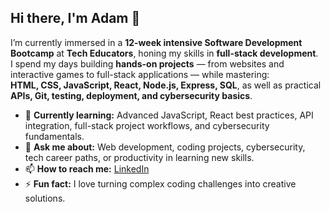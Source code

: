 <!--
**krVVisty/krVVisty** is a ✨ _special_ ✨ repository because its `README.md` (this file) appears on your GitHub profile.

Here are some ideas to get you started:

- 🔭 I’m currently working on ...
- 🌱 I’m currently learning ...
- 👯 I’m looking to collaborate on ...
- 🤔 I’m looking for help with ...
- 💬 Ask me about ...
- 📫 How to reach me: ...
- 😄 Pronouns: ...
- ⚡ Fun fact: ...
-->

## Hi there, I'm Adam 👋

I’m currently immersed in a **12-week intensive Software Development Bootcamp** at **Tech Educators**, honing my skills in **full-stack development**.  
I spend my days building **hands-on projects** — from websites and interactive games to full-stack applications — while mastering:  
**HTML, CSS, JavaScript, React, Node.js, Express, SQL**, as well as practical **APIs, Git, testing, deployment, and cybersecurity basics**.

- 🌱 **Currently learning:** Advanced JavaScript, React best practices, API integration, full-stack project workflows, and cybersecurity fundamentals.  
- 💬 **Ask me about:** Web development, coding projects, cybersecurity, tech career paths, or productivity in learning new skills.  
- 📫 **How to reach me:** [LinkedIn](https://www.linkedin.com/in/adammarunowski/)  
- ⚡ **Fun fact:** I love turning complex coding challenges into creative solutions.

